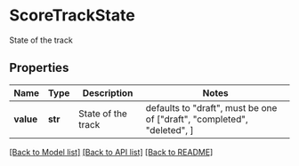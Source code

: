 # ScoreTrackState

State of the track

## Properties
Name | Type | Description | Notes
------------ | ------------- | ------------- | -------------
**value** | **str** | State of the track | defaults to "draft",  must be one of ["draft", "completed", "deleted", ]

[[Back to Model list]](../README.md#documentation-for-models) [[Back to API list]](../README.md#documentation-for-api-endpoints) [[Back to README]](../README.md)


